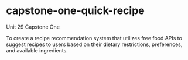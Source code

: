 # capstone-one-quick-recipe
Unit 29 Capstone One

To create a recipe recommendation system that utilizes free food APIs to suggest recipes to users based on their dietary restrictions, preferences, and available ingredients.
